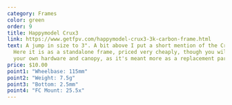 ```yaml
---
category: Frames
color: green
order: 9
title: Happymodel Crux3
link: https://www.getfpv.com/happymodel-crux3-3k-carbon-frame.html
text: A jump in size to 3". A bit above I put a short mention of the Crux3 BNF.
  Here it is as a standalone frame, priced very cheaply, though you will need
  your own hardware and canopy, as it's meant more as a replacement part
price: $10.00
point1: "Wheelbase: 115mm"
point2: "Weight: 7.5g"
point3: "Bottom: 2.5mm"
point4: "FC Mount: 25.5x"
---
```

